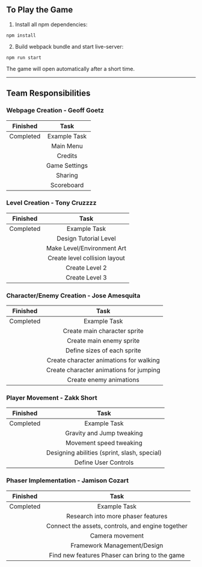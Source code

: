 ## To Play the Game

1. Install all npm dependencies:
```
npm install
```
2. Build webpack bundle and start live-server:
```
npm run start
```
The game will open automatically after a short time.

<hr>

## Team Responsibilities

### Webpage Creation - Geoff Goetz

|Finished|Task|
|:-:|:-:|
|Completed|Example Task|
||Main Menu|
||Credits|
||Game Settings|
||Sharing|
||Scoreboard|

### Level Creation - Tony Cruzzzz

|Finished|Task|
|:-:|:-:|
|Completed|Example Task|
||Design Tutorial Level|
||Make Level/Environment Art|
||Create level collision layout|
||Create Level 2|
||Create Level 3|

### Character/Enemy Creation - Jose Amesquita

|Finished|Task|
|:-:|:-:|
|Completed|Example Task|
||Create main character sprite|
||Create main enemy sprite|
||Define sizes of each sprite|
||Create character animations for walking|
||Create character animations for jumping|
||Create enemy animations|

### Player Movement - Zakk Short

|Finished|Task|
|:-:|:-:|
|Completed|Example Task|
||Gravity and Jump tweaking|
||Movement speed tweaking|
||Designing abilities (sprint, slash, special)|
||Define User Controls|

### Phaser Implementation - Jamison Cozart

|Finished|Task|
|:-:|:-:|
|Completed|Example Task|
||Research into more phaser features|
||Connect the assets, controls, and engine together|
||Camera movement|
||Framework Management/Design|
||Find new features Phaser can bring to the game|